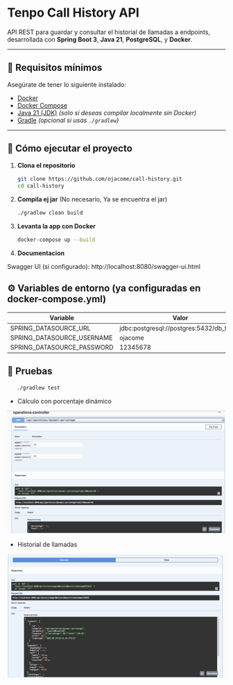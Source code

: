 # Tenpo Call History API

API REST para guardar y consultar el historial de llamadas a endpoints, desarrollada con **Spring Boot 3**, **Java 21**, **PostgreSQL**, y **Docker**.

---

## 🧰 Requisitos mínimos

Asegúrate de tener lo siguiente instalado:

- [Docker](https://docs.docker.com/get-docker/)
- [Docker Compose](https://docs.docker.com/compose/)
- [Java 21 (JDK)](https://jdk.java.net/21/) *(solo si deseas compilar localmente sin Docker)*
- [Gradle](https://gradle.org/install/) *(opcional si usas `./gradlew`)*

---

## 🚀 Cómo ejecutar el proyecto

1. **Clona el repositorio**
   ```bash
   git clone https://github.com/ojacome/call-history.git
   cd call-history
   ```


2. **Compila ej jar** (No necesario, Ya se encuentra el jar)
   ```bash
   ./gradlew clean build
    ```

3. **Levanta la app con Docker** 
   ```bash
   docker-compose up --build
    ```

4. **Documentacion** 

Swagger UI (si configurado): http://localhost:8080/swagger-ui.html




## ⚙️ Variables de entorno (ya configuradas en docker-compose.yml)

| Variable                     | Valor                                      |
| ---------------------------- | ------------------------------------------ |
| SPRING\_DATASOURCE\_URL      | jdbc\:postgresql://postgres:5432/db\_tenpo |
| SPRING\_DATASOURCE\_USERNAME | ojacome                                    |
| SPRING\_DATASOURCE\_PASSWORD | 12345678                                   |

## 🧪 Pruebas
```bash
   ./gradlew test
```

- Cálculo con porcentaje dinámico

![alt text](image-1.png)

- Historial de llamadas

![alt text](image-2.png)